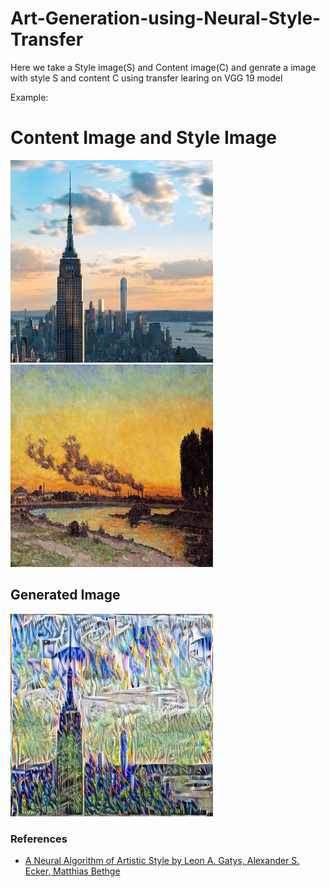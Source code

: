 # Art-Generation-using-Neural-Style-Transfer
Here we take a Style image(S) and Content image(C) and genrate a image with style S and content C using transfer learing 
on VGG 19 model
 
 Example:

 
<h1> Content Image and Style Image </h1>

<img src="images/content/new_york.jpg" width="324" height="324" title="Content Image" >  <img src="images/style/sunset_at_ivry.jpg" width="324" height="324" title="Style Image" >


<h2> Generated Image </h2>
<img src="output/result.jpg" width="324" height="324" title="Generated Image" > 



<h3> References </h3>
<ul>
  <li><a href=https://arxiv.org/abs/1508.06576> A Neural Algorithm of Artistic Style by Leon A. Gatys, Alexander S. Ecker, Matthias Bethge</a></li>
</ul>
